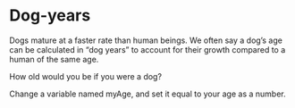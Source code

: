 # Dog-years
Dogs mature at a faster rate than human beings. We often say a dog’s age can be calculated in “dog years” to account for their growth compared to a human of the same age.

How old would you be if you were a dog?


Change a variable named myAge, and set it equal to your age as a number.
